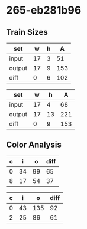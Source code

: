 # 265-eb281b96
## Train Sizes

|set|w|h|A|
|---|---|---|---|
|input|17|3|51|
|output|17|9|153|
|diff|0|6|102|


|set|w|h|A|
|---|---|---|---|
|input|17|4|68|
|output|17|13|221|
|diff|0|9|153|


## Color Analysis

|c|i|o|diff|
|---|---|---|---|
|0|34|99|65|
|8|17|54|37|


|c|i|o|diff|
|---|---|---|---|
|0|43|135|92|
|2|25|86|61|

